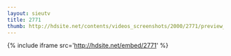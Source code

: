 ```yaml
---
layout: sieutv
title: 2771
thumb: http://hdsite.net/contents/videos_screenshots/2000/2771/preview_360p.mp4.jpg
---
```

{% include iframe src='http://hdsite.net/embed/2771' %}
 
